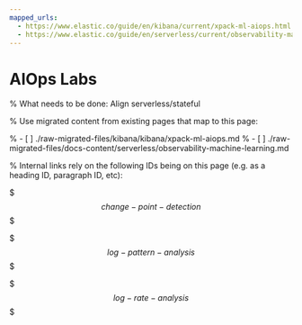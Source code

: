 ```yaml
---
mapped_urls:
  - https://www.elastic.co/guide/en/kibana/current/xpack-ml-aiops.html
  - https://www.elastic.co/guide/en/serverless/current/observability-machine-learning.html
---
```


# AIOps Labs

% What needs to be done: Align serverless/stateful

% Use migrated content from existing pages that map to this page:

% - [ ] ./raw-migrated-files/kibana/kibana/xpack-ml-aiops.md
% - [ ] ./raw-migrated-files/docs-content/serverless/observability-machine-learning.md

% Internal links rely on the following IDs being on this page (e.g. as a heading ID, paragraph ID, etc):

$$$change-point-detection$$$

$$$log-pattern-analysis$$$

$$$log-rate-analysis$$$